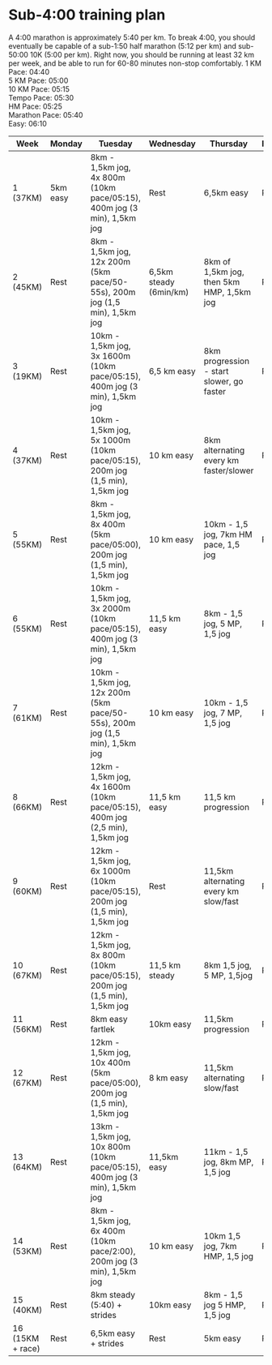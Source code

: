 
# Sub-4:00 training plan
 
A 4:00 marathon is approximately 5:40 per km. To break 4:00, you should eventually be capable of a sub-1:50 half marathon (5:12 per km) and sub-50:00 10K (5:00 per km). Right now, you should be running at least 32 km per week, and be able to run for 60-80 minutes non-stop comfortably.
1 KM Pace: 04:40  
5 KM Pace: 05:00  
10 KM Pace: 05:15  
Tempo Pace: 05:30  
HM Pace: 05:25  
Marathon Pace: 05:40  
Easy: 06:10  

| Week | Monday | Tuesday | Wednesday | Thursday | Friday | Saturday | Sunday |
|--|--|--|--|--|--|--|--|
| 1 (37KM) | 5km easy | 8km - 1,5km jog, 4x 800m (10km pace/05:15), 400m jog (3 min), 1,5km jog | Rest | 6,5km easy | Rest | 5km hill session | 13km |
| 2 (45KM) | Rest | 8km - 1,5km jog, 12x 200m (5km pace/50-55s), 200m jog (1,5 min), 1,5km jog | 6,5km steady (6min/km) | 8km of 1,5km jog, then 5km HMP, 1,5km jog | Rest | 5km easy | 16km |
| 3 (19KM) | Rest | 10km - 1,5km jog, 3x 1600m (10km pace/05:15), 400m jog (3 min), 1,5km jog | 6,5 km easy | 8km progression - start slower, go faster | Rest | 6,5km hill session | 19km |
| 4 (37KM) | Rest | 10km - 1,5km jog, 5x 1000m (10km pace/05:15), 200m jog (1,5 min), 1,5km jog | 10 km easy | 8km alternating every km faster/slower | Rest | Rest | 10km |
| 5 (55KM) | Rest | 8km - 1,5km jog, 8x 400m (5km pace/05:00), 200m jog (1,5 min), 1,5km jog | 10 km easy | 10km - 1,5 jog, 7km HM pace, 1,5 jog | Rest | 5km easy | 22km |
| 6 (55KM) | Rest | 10km - 1,5km jog, 3x 2000m (10km pace/05:15), 400m jog (3 min), 1,5km jog | 11,5 km easy | 8km - 1,5 jog, 5 MP, 1,5 jog | Rest | 5km easy + strides | 21km Race |
| 7 (61KM) | Rest | 10km - 1,5km jog, 12x 200m (5km pace/50-55s), 200m jog (1,5 min), 1,5km jog | 10 km easy | 10km - 1,5 jog, 7 MP, 1,5 jog | Rest | 6,5km hills | 25km |
| 8 (66KM)| Rest | 12km - 1,5km jog, 4x 1600m (10km pace/05:15), 400m jog (2,5 min), 1,5km jog | 11,5 km easy | 11,5 km progression | Rest | 5km easy | 27km |
| 9 (60KM) | Rest | 12km - 1,5km jog, 6x 1000m (10km pace/05:15), 200m jog (1,5 min), 1,5km jog | Rest | 11,5km alternating every km slow/fast | Rest | 6km fartlek | 29km |
| 10 (67KM) | Rest | 12km - 1,5km jog, 8x 800m (10km pace/05:15), 200m jog (1,5 min), 1,5km jog | 11,5 km steady | 8km 1,5 jog, 5 MP, 1,5jog | Rest | 5km easy | 32km |
| 11 (56KM) | Rest | 8km easy fartlek | 10km easy | 11,5km progression | Rest | 6km fartlek | 21km steady |
| 12 (67KM) | Rest | 12km - 1,5km jog, 10x 400m (5km pace/05:00), 200m jog (1,5 min), 1,5km jog | 8 km easy | 11,5km alternating slow/fast | Rest | 5km easy | 32km |
| 13 (64KM) | Rest | 13km - 1,5km jog, 10x 800m (10km pace/05:15), 400m jog (3 min), 1,5km jog | 11,5km easy | 11km -  1,5 jog, 8km MP, 1,5 jog | Rest | 5km easy | 24km |
| 14 (53KM) | Rest | 8km - 1,5km jog, 6x 400m (10km pace/2:00), 200m jog (3 min), 1,5km jog | 10 km easy | 10km 1,5 jog, 7km HMP, 1,5 jog | Rest | 5km easy | 20km |
| 15 (40KM) | Rest | 8km steady (5:40) + strides | 10km easy | 8km - 1,5 jog 5 HMP, 1,5 jog | Rest | 5km easy | 15km |
| 16 (15KM + race) | Rest | 6,5km easy + strides | Rest | 5km easy | Rest | 5km super easy | 42.2km |
